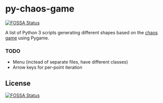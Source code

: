 # py-chaos-game
[![FOSSA Status](https://app.fossa.io/api/projects/git%2Bgithub.com%2FachieveOrbit%2Fpy-chaos-game.svg?type=shield)](https://app.fossa.io/projects/git%2Bgithub.com%2FachieveOrbit%2Fpy-chaos-game?ref=badge_shield)


A list of Python 3 scripts generating different shapes based on the [chaos game](https://en.wikipedia.org/wiki/Chaos_game) using Pygame.

### TODO ###
* Menu (inctead of separate files, have different classes)
* Arrow keys for per-point iteration


## License
[![FOSSA Status](https://app.fossa.io/api/projects/git%2Bgithub.com%2FachieveOrbit%2Fpy-chaos-game.svg?type=large)](https://app.fossa.io/projects/git%2Bgithub.com%2FachieveOrbit%2Fpy-chaos-game?ref=badge_large)